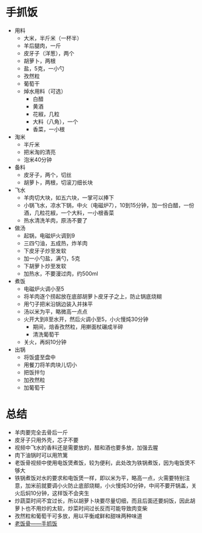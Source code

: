 # 手抓饭

* 用料
    * 大米，半斤米（一杯半）
    * 羊后腿肉，一斤
    * 皮牙子（洋葱），两个 
    * 胡萝卜，两根
    * 盐，5克，一小勺
    * 孜然粒
    * 葡萄干
    * 焯水用料（可选）
        * 白醋
        * 黄酒
        * 花椒，几粒
        * 大料（八角），一个
        * 香菜，一小根
* 淘米
    * 半斤米
    * 把米淘的清亮
    * 泡米40分钟
* 备料
    * 皮牙子，两个，切丝
    * 胡萝卜，两根，切滚刀细长块
* 飞水
    * 羊肉切大块，如五六块，一掌可以捧下
    * 小锅飞水，凉水下锅，中火（电磁炉7），10到15分钟，加一份白醋，一份酒，几粒花椒，一个大料，一小根香菜
    * 热水清洗羊肉，原汤不要了
* 做汤
    * 起锅，电磁炉火调到9
    * 三四勺油，五成热，炸羊肉
    * 下皮牙子炒至发软
    * 加一小勺盐，满勺，5克
    * 下胡萝卜炒至发软
    * 加热水，不要漫过肉，约500ml
* 煮饭
    * 电磁炉火调小至5
    * 将羊肉逐个捞起放在底部胡萝卜皮牙子之上，防止锅底烧糊
    * 用勺子把米沿锅边装入并抹平
    * 汤以米为平，略微高一点点
    * 火开大到8至水开，然后火调小至5，小火慢炖30分钟
        * 期间，焙香孜然粒，用擀面杖碾成半碎
        * 清洗葡萄干
    * 关火，再焖10分钟
* 出锅
    * 将饭盛至盘中
    * 用餐刀将羊肉块儿切小
    * 把饭拌匀
    * 加孜然粒
    * 加葡萄干

# 总结
* 羊肉要完全去骨后一斤
* 皮牙子只用外壳，芯子不要
* 视频中飞水的香料还是需要放的，醋和酒也要多放，加强去腥
* 肉下油锅时可以用笊篱
* 老饭骨视频中使用电饭煲煮饭，较为便利，此处改为铁锅煮饭，因为电饭煲不够大
* 铁锅煮饭对水的要求和电饭煲一样，即以米为平，略高一点，火需要特别注意，加米前就要调小火防止底部烧糊，小火慢炖30分钟，中间不要开锅盖，关火后焖10分钟，这样饭不会夹生
* 炒蔬菜时间不宜过长，所以胡萝卜块要尽量切细，而且后面还要焖饭，因此胡萝卜也不用炒的太软，炒菜时间过长反而可能导致肉变柴
* 孜然粒和葡萄干可多放，用以平衡咸鲜和甜味两种味道
* [老饭骨——手抓饭](https://www.youtube.com/watch?v=ccHSTTEaqoM)